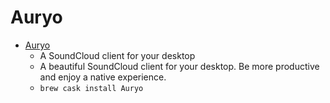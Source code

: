 # Auryo
- [Auryo](https://auryo.com/)
  -  A SoundCloud client for your desktop
  - A beautiful SoundCloud client for your desktop. Be more productive and enjoy a native experience.
  - `brew cask install Auryo`
